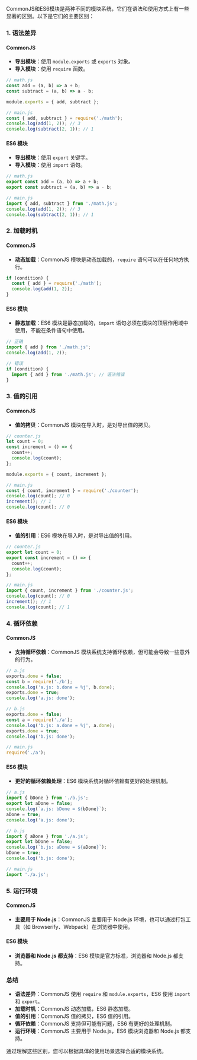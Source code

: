 CommonJS和ES6模块是两种不同的模块系统，它们在语法和使用方式上有一些显著的区别。以下是它们的主要区别：

### 1. **语法差异**

#### CommonJS
- **导出模块**：使用 `module.exports` 或 `exports` 对象。
- **导入模块**：使用 `require` 函数。

```javascript
// math.js
const add = (a, b) => a + b;
const subtract = (a, b) => a - b;

module.exports = { add, subtract };

// main.js
const { add, subtract } = require('./math');
console.log(add(1, 2)); // 3
console.log(subtract(2, 1)); // 1
```

#### ES6 模块
- **导出模块**：使用 `export` 关键字。
- **导入模块**：使用 `import` 语句。

```javascript
// math.js
export const add = (a, b) => a + b;
export const subtract = (a, b) => a - b;

// main.js
import { add, subtract } from './math.js';
console.log(add(1, 2)); // 3
console.log(subtract(2, 1)); // 1
```

### 2. **加载时机**

#### CommonJS
- **动态加载**：CommonJS 模块是动态加载的，`require` 语句可以在任何地方执行。

```javascript
if (condition) {
  const { add } = require('./math');
  console.log(add(1, 2));
}
```

#### ES6 模块
- **静态加载**：ES6 模块是静态加载的，`import` 语句必须在模块的顶层作用域中使用，不能在条件语句中使用。

```javascript
// 正确
import { add } from './math.js';
console.log(add(1, 2));

// 错误
if (condition) {
  import { add } from './math.js'; // 语法错误
}
```

### 3. **值的引用**

#### CommonJS
- **值的拷贝**：CommonJS 模块在导入时，是对导出值的拷贝。

```javascript
// counter.js
let count = 0;
const increment = () => {
  count++;
  console.log(count);
};

module.exports = { count, increment };

// main.js
const { count, increment } = require('./counter');
console.log(count); // 0
increment(); // 1
console.log(count); // 0
```

#### ES6 模块
- **值的引用**：ES6 模块在导入时，是对导出值的引用。

```javascript
// counter.js
export let count = 0;
export const increment = () => {
  count++;
  console.log(count);
};

// main.js
import { count, increment } from './counter.js';
console.log(count); // 0
increment(); // 1
console.log(count); // 1
```

### 4. **循环依赖**

#### CommonJS
- **支持循环依赖**：CommonJS 模块系统支持循环依赖，但可能会导致一些意外的行为。

```javascript
// a.js
exports.done = false;
const b = require('./b');
console.log('a.js: b.done = %j', b.done);
exports.done = true;
console.log('a.js: done');

// b.js
exports.done = false;
const a = require('./a');
console.log('b.js: a.done = %j', a.done);
exports.done = true;
console.log('b.js: done');

// main.js
require('./a');
```

#### ES6 模块
- **更好的循环依赖处理**：ES6 模块系统对循环依赖有更好的处理机制。

```javascript
// a.js
import { bDone } from './b.js';
export let aDone = false;
console.log(`a.js: bDone = ${bDone}`);
aDone = true;
console.log('a.js: done');

// b.js
import { aDone } from './a.js';
export let bDone = false;
console.log(`b.js: aDone = ${aDone}`);
bDone = true;
console.log('b.js: done');

// main.js
import './a.js';
```

### 5. **运行环境**

#### CommonJS
- **主要用于 Node.js**：CommonJS 主要用于 Node.js 环境，也可以通过打包工具（如 Browserify、Webpack）在浏览器中使用。

#### ES6 模块
- **浏览器和 Node.js 都支持**：ES6 模块是官方标准，浏览器和 Node.js 都支持。

### 总结
- **语法差异**：CommonJS 使用 `require` 和 `module.exports`，ES6 使用 `import` 和 `export`。
- **加载时机**：CommonJS 动态加载，ES6 静态加载。
- **值的引用**：CommonJS 值的拷贝，ES6 值的引用。
- **循环依赖**：CommonJS 支持但可能有问题，ES6 有更好的处理机制。
- **运行环境**：CommonJS 主要用于 Node.js，ES6 模块浏览器和 Node.js 都支持。

通过理解这些区别，您可以根据具体的使用场景选择合适的模块系统。